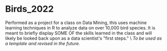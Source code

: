 # Birds_2022
Performed as a project for a class on Data Mining, this uses machine learning techniques in R to analyze data on over 10,000 bird species.  It is meant to briefly display SOME OF the skills learned in the class and will likely be looked back upon as a data scientist's "first steps." \\
*To be used as a template and revised in the future.*
